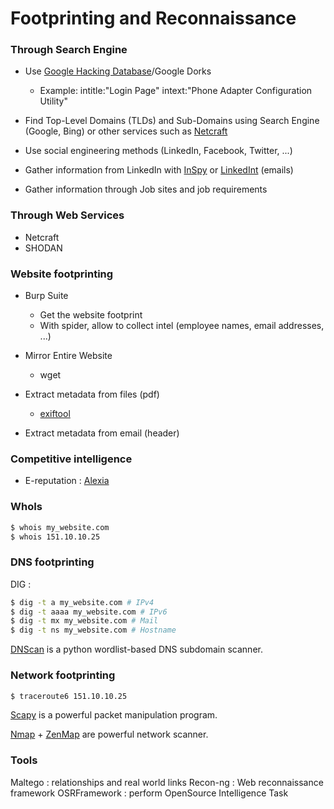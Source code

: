 # Footprinting and Reconnaissance

### Through Search Engine 

* Use [Google Hacking Database](https://www.exploit-db.com/google-hacking-database/)/Google Dorks
    * Example: intitle:"Login Page" intext:"Phone Adapter Configuration Utility"
* Find Top-Level Domains (TLDs) and Sub-Domains using Search Engine (Google, Bing) or other services such as [Netcraft](https://www.netcraft.com)
* Use social engineering methods (LinkedIn, Facebook, Twitter, ...)

* Gather information from LinkedIn with [InSpy](https://github.com/leapsecurity/InSpy) or [LinkedInt](https://github.com/mdsecactivebreach/LinkedInt) (emails)
* Gather information through Job sites and job requirements

### Through Web Services
* Netcraft
* SHODAN

### Website footprinting
* Burp Suite
    * Get the website footprint
    * With spider, allow to collect intel (employee names, email addresses, ...)

* Mirror Entire Website 
    * wget
    
* Extract metadata from files (pdf)
    * [exiftool](https://github.com/exiftool/exiftool) 
* Extract metadata from email (header)

### Competitive intelligence
* E-reputation : [Alexia](http://alexia.com)

### WhoIs

```sh
$ whois my_website.com
$ whois 151.10.10.25
```

### DNS footprinting

DIG :
```sh
$ dig -t a my_website.com # IPv4
$ dig -t aaaa my_website.com # IPv6
$ dig -t mx my_website.com # Mail
$ dig -t ns my_website.com # Hostname
```

[DNScan](https://github.com/rbsec/dnscan) is a python wordlist-based DNS subdomain scanner.

### Network footprinting


```sh
$ traceroute6 151.10.10.25
```

[Scapy](https://scapy.net/) is a powerful packet manipulation program.

[Nmap](https://nmap.org/) + [ZenMap](https://nmap.org/zenmap/) are powerful network scanner.

### Tools

Maltego : relationships and real world links
Recon-ng : Web reconnaissance framework
OSRFramework : perform OpenSource Intelligence Task


